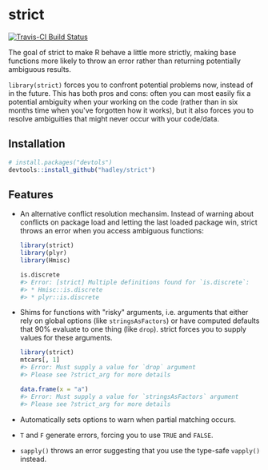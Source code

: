 # strict

[![Travis-CI Build Status](https://travis-ci.org/hadley/strict.svg?branch=master)](https://travis-ci.org/hadley/strict)

The goal of strict to make R behave a little more strictly, making base functions more likely to throw an error rather than returning potentially ambiguous results. 

`library(strict)` forces you to confront potential problems now, instead of in the future. This has both pros and cons: often you can most easily fix a potential ambiguity when your working on the code (rather than in six months time when you've forgotten how it works), but it also forces you to resolve ambiguities that might never occur with your code/data.

## Installation

```R
# install.packages("devtols")
devtools::install_github("hadley/strict")
```

## Features

*   An alternative conflict resolution mechansim. Instead of warning about 
    conflicts on package load and letting the last loaded package win,
    strict throws an error when you access ambiguous functions:
  
    ```R
    library(strict)
    library(plyr)
    library(Hmisc)
    
    is.discrete
    #> Error: [strict] Multiple definitions found for `is.discrete`:
    #> * Hmisc::is.discrete
    #> * plyr::is.discrete 
    ```

*   Shims for functions with "risky" arguments, i.e. arguments that either rely
    on global options (like `stringsAsFactors`) or have computed defaults that
    90% evaluate to one thing (like `drop`). strict forces you to supply values
    for these arguments.
    
    ```R
    library(strict)
    mtcars[, 1]
    #> Error: Must supply a value for `drop` argument
    #> Please see ?strict_arg for more details 
    
    data.frame(x = "a")
    #> Error: Must supply a value for `stringsAsFactors` argument
    #> Please see ?strict_arg for more details 
    ```

*   Automatically sets options to warn when partial matching occurs.

*   `T` and `F` generate errors, forcing you to use `TRUE` and `FALSE`.

*   `sapply()` throws an error suggesting that you use the type-safe
    `vapply()` instead.


